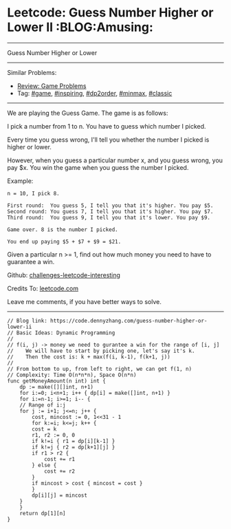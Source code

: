 
# Leetcode: Guess Number Higher or Lower II     :BLOG:Amusing:

---

Guess Number Higher or Lower  

---

Similar Problems:  

-   [Review: Game Problems](https://code.dennyzhang.com/review-game)
-   Tag: [#game](https://code.dennyzhang.com/tag/game), [#inspiring](https://code.dennyzhang.com/tag/inspiring), [#dp2order](https://code.dennyzhang.com/tag/dp2order), [#minmax](https://code.dennyzhang.com/tag/minmax), [#classic](https://code.dennyzhang.com/tag/classic)

---

We are playing the Guess Game. The game is as follows:  

I pick a number from 1 to n. You have to guess which number I picked.  

Every time you guess wrong, I'll tell you whether the number I picked is higher or lower.  

However, when you guess a particular number x, and you guess wrong, you pay $x. You win the game when you guess the number I picked.  

Example:  

    n = 10, I pick 8.
    
    First round:  You guess 5, I tell you that it's higher. You pay $5.
    Second round: You guess 7, I tell you that it's higher. You pay $7.
    Third round:  You guess 9, I tell you that it's lower. You pay $9.
    
    Game over. 8 is the number I picked.
    
    You end up paying $5 + $7 + $9 = $21.

Given a particular n >= 1, find out how much money you need to have to guarantee a win.  

Github: [challenges-leetcode-interesting](https://github.com/DennyZhang/challenges-leetcode-interesting/tree/master/problems/guess-number-higher-or-lower-ii)  

Credits To: [leetcode.com](https://leetcode.com/problems/guess-number-higher-or-lower-ii/description/)  

Leave me comments, if you have better ways to solve.  

---

    // Blog link: https://code.dennyzhang.com/guess-number-higher-or-lower-ii
    // Basic Ideas: Dynamic Programming
    //
    // f(i, j) -> money we need to gurantee a win for the range of [i, j]
    //    We will have to start by picking one, let's say it's k.
    //    Then the cost is: k + max(f(i, k-1), f(k+1, j))
    //
    // From bottom to up, from left to right, we can get f(1, n)
    // Complexity: Time O(n*n*n), Space O(n*n)
    func getMoneyAmount(n int) int {
        dp := make([][]int, n+1)
        for i:=0; i<n+1; i++ { dp[i] = make([]int, n+1) }
        for i:=n-1; i>=1; i-- {
    	// Range of i:j
    	for j := i+1; j<=n; j++ {
    	    cost, mincost := 0, 1<<31 - 1
    	    for k:=i; k<=j; k++ {
    		cost = k
    		r1, r2 := 0, 0
    		if k!=i { r1 = dp[i][k-1] }
    		if k!=j { r2 = dp[k+1][j] }
    		if r1 > r2 {
    		    cost += r1
    		} else {
    		    cost += r2
    		}
    		if mincost > cost { mincost = cost }
    	    }
    	    dp[i][j] = mincost
    	}
        }
        return dp[1][n]
    }

